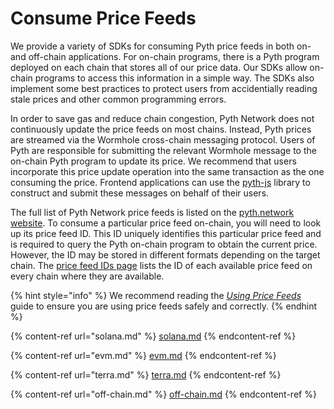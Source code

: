 # Consume Price Feeds

We provide a variety of SDKs for consuming Pyth price feeds in both on- and off-chain applications.
For on-chain programs, there is a Pyth program deployed on each chain that stores all of our price data.
Our SDKs allow on-chain programs to access this information in a simple way.
The SDKs also implement some best practices to protect users from accidentially reading stale prices and other common programming errors.

In order to save gas and reduce chain congestion, Pyth Network does not continuously update the price feeds on most chains.
Instead, Pyth prices are streamed via the Wormhole cross-chain messaging protocol.
Users of Pyth are responsible for submitting the relevant Wormhole message to the on-chain Pyth program to update its price.
We recommend that users incorporate this price update operation into the same transaction as the one consuming the price.
Frontend applications can use the [pyth-js](https://github.com/pyth-network/pyth-js) library to construct and submit these messages on behalf of their users.

The full list of Pyth Network price feeds is listed on the [pyth.network website](https://pyth.network/price-feeds/).
To consume a particular price feed on-chain, you will need to look up its price feed ID.
This ID uniquely identifies this particular price feed and is required to query the Pyth on-chain program to obtain the current price.
However, the ID may be stored in different formats depending on the target chain.
The [price feed IDs page](https://pyth.network/developers/price-feed-ids) lists the ID of each available price feed on every chain where they are available.

{% hint style="info" %}
We recommend reading the [_Using Price Feeds_](best-practices.md) guide to ensure you are using price feeds safely and correctly.
{% endhint %}

{% content-ref url="solana.md" %}
[solana.md](solana.md)
{% endcontent-ref %}

{% content-ref url="evm.md" %}
[evm.md](evm.md)
{% endcontent-ref %}

{% content-ref url="terra.md" %}
[terra.md](terra.md)
{% endcontent-ref %}

{% content-ref url="off-chain.md" %}
[off-chain.md](off-chain.md)
{% endcontent-ref %}

